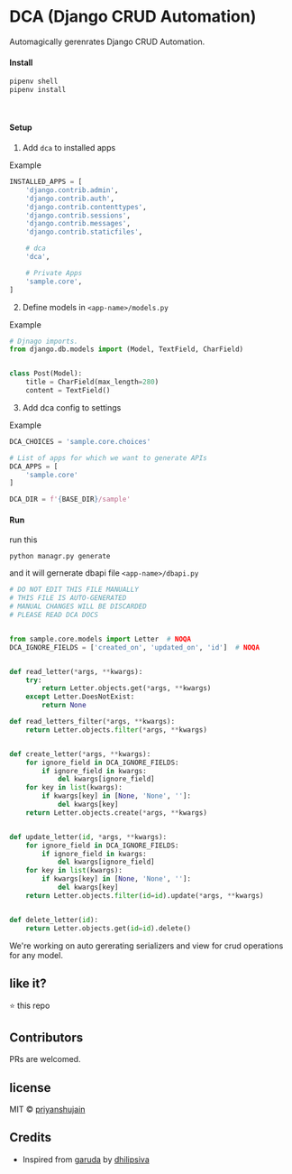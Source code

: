 # DCA (Django CRUD Automation)

Automagically gerenrates Django CRUD Automation.

#### Install

```sh
pipenv shell
pipenv install
```



&nbsp;

#### Setup

1. Add `dca` to installed apps

Example
```py
INSTALLED_APPS = [
    'django.contrib.admin',
    'django.contrib.auth',
    'django.contrib.contenttypes',
    'django.contrib.sessions',
    'django.contrib.messages',
    'django.contrib.staticfiles',

    # dca
    'dca',

    # Private Apps
    'sample.core',
]
```

2. Define models in  `<app-name>/models.py`

Example
```py
# Djnago imports.
from django.db.models import (Model, TextField, CharField)


class Post(Model):
    title = CharField(max_length=280)
    content = TextField()

```

3. Add dca config to settings

Example
```py
DCA_CHOICES = 'sample.core.choices'

# List of apps for which we want to generate APIs
DCA_APPS = [
    'sample.core'
]

DCA_DIR = f'{BASE_DIR}/sample'
```

#### Run

run this

```
python managr.py generate
```
and it will gernerate dbapi file `<app-name>/dbapi.py`

```py
# DO NOT EDIT THIS FILE MANUALLY
# THIS FILE IS AUTO-GENERATED
# MANUAL CHANGES WILL BE DISCARDED
# PLEASE READ DCA DOCS


from sample.core.models import Letter  # NOQA
DCA_IGNORE_FIELDS = ['created_on', 'updated_on', 'id']  # NOQA


def read_letter(*args, **kwargs):
    try:
        return Letter.objects.get(*args, **kwargs)
    except Letter.DoesNotExist:
        return None

def read_letters_filter(*args, **kwargs):
    return Letter.objects.filter(*args, **kwargs)


def create_letter(*args, **kwargs):
    for ignore_field in DCA_IGNORE_FIELDS:
        if ignore_field in kwargs:
            del kwargs[ignore_field]
    for key in list(kwargs):
        if kwargs[key] in [None, 'None', '']:
            del kwargs[key]
    return Letter.objects.create(*args, **kwargs)


def update_letter(id, *args, **kwargs):
    for ignore_field in DCA_IGNORE_FIELDS:
        if ignore_field in kwargs:
            del kwargs[ignore_field]
    for key in list(kwargs):
        if kwargs[key] in [None, 'None', '']:
            del kwargs[key]
    return Letter.objects.filter(id=id).update(*args, **kwargs)


def delete_letter(id):
    return Letter.objects.get(id=id).delete()
```


We're working on auto gererating serializers and view for crud operations for any model.

## like it?

:star: this repo

## Contributors

PRs are welcomed.


## license

MIT © [priyanshujain](https://github.com/priyanshujain)


## Credits

* Inspired from [garuda](https://github.com/dhilipsiva/garuda) by [dhilipsiva](https://github.com/dhilipsiva)
